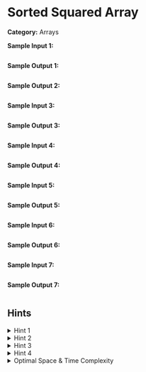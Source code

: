 # Sorted Squared Array

**Category:** Arrays

**Sample Input 1:**

```txt
```

**Sample Output 1:**

```txt
```

**Sample Output 2:**

```txt
```

**Sample Input 3:**

```txt
```

**Sample Output 3:**

```txt
```

**Sample Input 4:**

```txt
```

**Sample Output 4:**

```txt
```

**Sample Input 5:**

```txt
```

**Sample Output 5:**

```txt
```

**Sample Input 6:**

```txt
```

**Sample Output 6:**

```txt
```

**Sample Input 7:**

```txt
```

**Sample Output 7:**

```txt
```

## Hints

<details>
<summary>Hint 1</summary>
Hint 1
</details>

<details>
<summary>Hint 2</summary>
Hint 2
</details>

<details>
<summary>Hint 3</summary>
Hint 3
</details>

<details>
<summary>Hint 4</summary>
Use two pointers to keep track of the smallest and largest values in the input array.<br>
Compare the absolute values of these smallest and largest values, square the larger absolute value, and place the square at the end of the output array, filling it up from right to left.<br>
Move the pointers accordingly, and repeat this process until the output array is filled.
</details>

<details>
<summary>Optimal Space & Time Complexity</summary>
O(n) time | O(n) space - where n is the length of the input array
</details>
